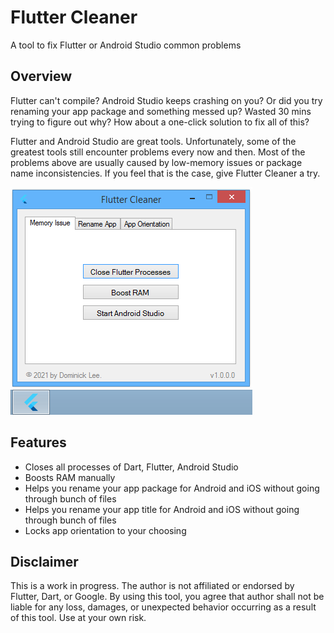 # Flutter Cleaner
A tool to fix Flutter or Android Studio common problems

## Overview ##

Flutter can't compile? Android Studio keeps crashing on you? Or did you try renaming your app package and something messed up? Wasted 30 mins trying to figure out why? How about a one-click solution to fix all of this?

Flutter and Android Studio are great tools. Unfortunately, some of the greatest tools still encounter problems every now and then. Most of the problems above are usually caused by low-memory issues or package name inconsistencies. If you feel that is the case, give Flutter Cleaner a try.

![Flutter Cleaner](https://raw.githubusercontent.com/dominicklee/Flutter-Cleaner/main/screenshot.png)

## Features ##

- Closes all processes of Dart, Flutter, Android Studio
- Boosts RAM manually
- Helps you rename your app package for Android and iOS without going through bunch of files
- Helps you rename your app title for Android and iOS without going through bunch of files
- Locks app orientation to your choosing

## Disclaimer ##

This is a work in progress. The author is not affiliated or endorsed by Flutter, Dart, or Google. By using this tool, you agree that author shall not be liable for any loss, damages, or unexpected behavior occurring as a result of this tool. Use at your own risk.